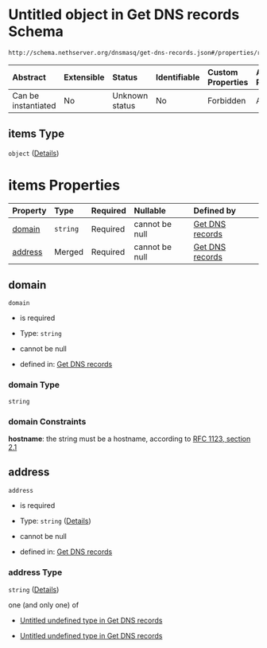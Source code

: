 # Untitled object in Get DNS records Schema

```txt
http://schema.nethserver.org/dnsmasq/get-dns-records.json#/properties/records/items
```



| Abstract            | Extensible | Status         | Identifiable | Custom Properties | Additional Properties | Access Restrictions | Defined In                                                                    |
| :------------------ | :--------- | :------------- | :----------- | :---------------- | :-------------------- | :------------------ | :---------------------------------------------------------------------------- |
| Can be instantiated | No         | Unknown status | No           | Forbidden         | Allowed               | none                | [get-dns-records.json\*](dnsmasq/get-dns-records.json "open original schema") |

## items Type

`object` ([Details](get-dns-records-properties-records-items.md))

# items Properties

| Property            | Type     | Required | Nullable       | Defined by                                                                                                                                                                                 |
| :------------------ | :------- | :------- | :------------- | :----------------------------------------------------------------------------------------------------------------------------------------------------------------------------------------- |
| [domain](#domain)   | `string` | Required | cannot be null | [Get DNS records](get-dns-records-properties-records-items-properties-domain.md "http://schema.nethserver.org/dnsmasq/get-dns-records.json#/properties/records/items/properties/domain")   |
| [address](#address) | Merged   | Required | cannot be null | [Get DNS records](get-dns-records-properties-records-items-properties-address.md "http://schema.nethserver.org/dnsmasq/get-dns-records.json#/properties/records/items/properties/address") |

## domain



`domain`

*   is required

*   Type: `string`

*   cannot be null

*   defined in: [Get DNS records](get-dns-records-properties-records-items-properties-domain.md "http://schema.nethserver.org/dnsmasq/get-dns-records.json#/properties/records/items/properties/domain")

### domain Type

`string`

### domain Constraints

**hostname**: the string must be a hostname, according to [RFC 1123, section 2.1](https://tools.ietf.org/html/rfc1123 "check the specification")

## address



`address`

*   is required

*   Type: `string` ([Details](get-dns-records-properties-records-items-properties-address.md))

*   cannot be null

*   defined in: [Get DNS records](get-dns-records-properties-records-items-properties-address.md "http://schema.nethserver.org/dnsmasq/get-dns-records.json#/properties/records/items/properties/address")

### address Type

`string` ([Details](get-dns-records-properties-records-items-properties-address.md))

one (and only one) of

*   [Untitled undefined type in Get DNS records](get-dns-records-properties-records-items-properties-address-oneof-0.md "check type definition")

*   [Untitled undefined type in Get DNS records](get-dns-records-properties-records-items-properties-address-oneof-1.md "check type definition")
